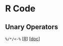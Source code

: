 R Code
======

Unary Operators
---------------

`%/*/<-%`
\[[R](../../WORM/0/PC.SF.AS.SF.LT.HY.PC.R)\]
\[[doc](./CORM/0/PC.SF.AS.SF.LT.HY.PC.md)\]

